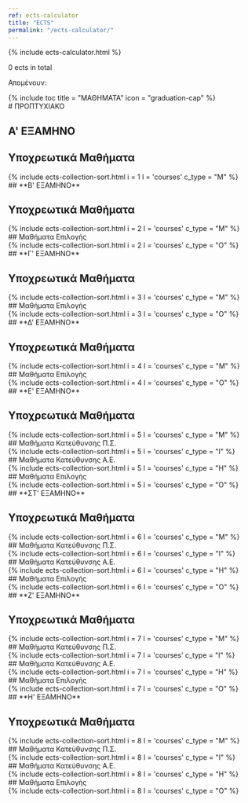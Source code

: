 ```yaml
---
ref: ects-calculator
title: "ECTS"
permalink: "/ects-calculator/"
---
```

<script src="https://ajax.googleapis.com/ajax/libs/jquery/3.5.1/jquery.min.js"></script>
{% include ects-calculator.html %}
<p><span id ="ects_span">0</span> <span>ects in total</span></p>
<p><span>Απομένουν:  </span><span id="ects_span_240"></span></p>

<div id="boxes">
{% include toc title = "ΜΑΘΗΜΑΤΑ" icon = "graduation-cap" %}

<div markdown="1"> 
# ΠΡΟΠΤΥΧΙΑΚΟ 


## **A' ΕΞΑΜΗΝΟ**

## Υποχρεωτικά Μαθήματα
</div>
{% include ects-collection-sort.html i = 1 l = 'courses' c_type = "M" %}

<div markdown="1"> 
## **Β' ΕΞΑΜΗΝΟ**

## Υποχρεωτικά Μαθήματα
</div>
{% include ects-collection-sort.html i = 2 l = 'courses' c_type = "M" %}
<div markdown="1"> 
## Μαθήματα Επιλογής
</div>
{% include ects-collection-sort.html i = 2 l = 'courses' c_type = "Ο" %}
<div markdown="1"> 
## **Γ' ΕΞΑΜΗΝΟ**

## Υποχρεωτικά Μαθήματα
</div>
{% include ects-collection-sort.html i = 3 l = 'courses' c_type = "M" %}
<div markdown="1"> 
## Μαθήματα Επιλογής
</div>
{% include ects-collection-sort.html i = 3 l = 'courses' c_type = "Ο" %}
<div markdown="1"> 
## **Δ' ΕΞΑΜΗΝΟ**

## Υποχρεωτικά Μαθήματα
</div>
{% include ects-collection-sort.html i = 4 l = 'courses' c_type = "M" %}
<div markdown="1"> 
## Μαθήματα Επιλογής
</div>
{% include ects-collection-sort.html i = 4 l = 'courses' c_type = "Ο" %}
<div markdown="1"> 
## **Ε' ΕΞΑΜΗΝΟ**

## Υποχρεωτικά Μαθήματα
</div>
{% include ects-collection-sort.html i = 5 l = 'courses' c_type = "M" %}
<div markdown="1"> 
## Μαθήματα Κατεύθυνσης Π.Σ.
</div>
{% include ects-collection-sort.html i = 5 l = 'courses' c_type = "I" %}
<div markdown="1"> 
## Μαθήματα Κατεύθυνσης Α.Ε.
</div>
{% include ects-collection-sort.html i = 5 l = 'courses' c_type = "H" %}
<div markdown="1"> 
## Μαθήματα Επιλογής
</div>
{% include ects-collection-sort.html i = 5 l = 'courses' c_type = "Ο" %}
<div markdown="1"> 
## **ΣΤ' ΕΞΑΜΗΝΟ**

## Υποχρεωτικά Μαθήματα
</div>
{% include ects-collection-sort.html i = 6 l = 'courses' c_type = "M" %}
<div markdown="1"> 
## Μαθήματα Κατεύθυνσης Π.Σ.
</div>
{% include ects-collection-sort.html i = 6 l = 'courses' c_type = "I" %}
<div markdown="1"> 
## Μαθήματα Κατεύθυνσης Α.Ε.
</div>
{% include ects-collection-sort.html i = 6 l = 'courses' c_type = "H" %}
<div markdown="1"> 
## Μαθήματα Επιλογής
</div>
{% include ects-collection-sort.html i = 6 l = 'courses' c_type = "Ο" %}
<div markdown="1"> 
## **Ζ' ΕΞΑΜΗΝΟ**

## Υποχρεωτικά Μαθήματα
</div>
{% include ects-collection-sort.html i = 7 l = 'courses' c_type = "M" %}
<div markdown="1"> 
## Μαθήματα Κατεύθυνσης Π.Σ.
</div>
{% include ects-collection-sort.html i = 7 l = 'courses' c_type = "I" %}
<div markdown="1"> 
## Μαθήματα Κατεύθυνσης Α.Ε.
</div>
{% include ects-collection-sort.html i = 7 l = 'courses' c_type = "H" %}
<div markdown="1"> 
## Μαθήματα Επιλογής
</div>
{% include ects-collection-sort.html i = 7 l = 'courses' c_type = "Ο" %}
<div markdown="1"> 
## **Η' ΕΞΑΜΗΝΟ**

## Υποχρεωτικά Μαθήματα
</div>
{% include ects-collection-sort.html i = 8 l = 'courses' c_type = "M" %}
<div markdown="1"> 
## Μαθήματα Κατεύθυνσης Π.Σ.
</div>
{% include ects-collection-sort.html i = 8 l = 'courses' c_type = "I" %}
<div markdown="1"> 
## Μαθήματα Κατεύθυνσης Α.Ε.
</div>
{% include ects-collection-sort.html i = 8 l = 'courses' c_type = "H" %}
<div markdown="1"> 
## Μαθήματα Επιλογής
</div>
{% include ects-collection-sort.html i = 8 l = 'courses' c_type = "Ο" %}

</div>

